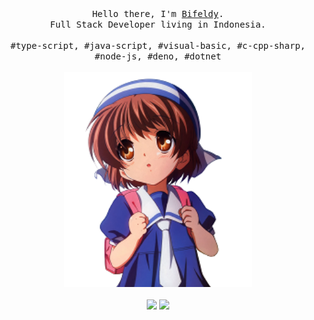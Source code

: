 <p align="center">
  <br />
  <br />
  <samp>
    Hello there, I'm <a href="https://bifeldy.github.io">Bifeldy</a>.
    <br />
    Full Stack Developer living in Indonesia.
    <br />
    <br />
    #type-script, #java-script, #visual-basic, #c-cpp-sharp, #node-js, #deno, #dotnet
  </samp>
  <br />
  <br />
  <img src="https://github.com/bifeldy/bifeldy/blob/master/picture.png" width="300" />
  <br />
  <br />
  <img src="https://github-readme-stats.vercel.app/api/top-langs?username=bifeldy&show_icons=true&theme=gruvbox&locale=en&layout=compact" height="150" />
  <img src="https://github-readme-stats.vercel.app/api?username=bifeldy&show_icons=true&theme=onedark" height="150" />
  <br />
  <br />
</p>